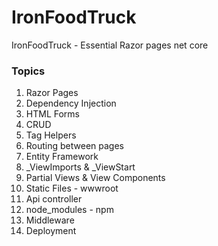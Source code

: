 # IronFoodTruck
IronFoodTruck - Essential Razor pages net core

### Topics
1. Razor Pages
2. Dependency Injection
3. HTML Forms
4. CRUD 
5. Tag Helpers
6. Routing between pages
7. Entity Framework
8. _ViewImports & _ViewStart
9. Partial Views & View Components
10. Static Files - wwwroot
11. Api controller
12. node_modules - npm
13. Middleware
14. Deployment